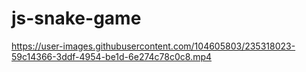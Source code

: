 # js-snake-game
https://user-images.githubusercontent.com/104605803/235318023-59c14366-3ddf-4954-be1d-6e274c78c0c8.mp4

